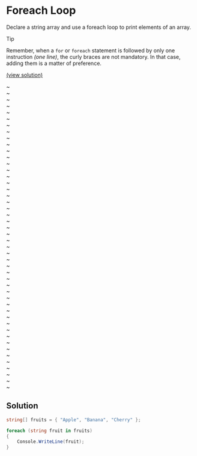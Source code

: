 # Foreach Loop

Declare a string array and use a foreach loop to print elements of an array.

> [!TIP]
> Remember, when a `for` or `foreach` statement is followed by only one instruction *(one line)*, the curly braces are not mandatory. In that case, adding them is a matter of preference.

[(view solution)](#solution)

~  
~  
~  
~  
~  
~  
~  
~  
~  
~  
~  
~  
~  
~  
~  
~  
~  
~  
~  
~  
~  
~  
~  
~  
~  
~  
~  
~  
~  
~  
~  
~  
~  
~  
~  
~  
~  
~  
~  
~  
~  
~  
~  
~  
~  
~  
~  
~  

## Solution

```csharp
string[] fruits = { "Apple", "Banana", "Cherry" };

foreach (string fruit in fruits)
{
    Console.WriteLine(fruit);
}
```